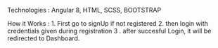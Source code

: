 Technologies :
Angular 8, HTML, SCSS, BOOTSTRAP

How it Works :
	1.  First go to signUp if not registered
	2.  then login with credentials given during registration
	3 . after succesful Login, it will be redirected to Dashboard.
